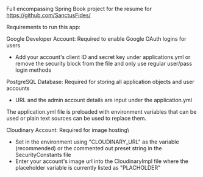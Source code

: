 Full encompassing Spring Book project for the resume for https://github.com/SanctusFides/

Requirements to run this app:

  Google Developer Account: Required to enable Google OAuth logins for users
  -  Add your account's client ID and secret key under applications.yml or remove the security block from the file and only use regular user/pass login methods
    
  PostgreSQL Database: Required for storing all application objects and user accounts
  
  - URL and the admin account details are input under the application.yml

  The application.yml file is preloaded with environment variables that can be used or plain text sources can be used to replace them.


  Cloudinary Account: Required for image hosting\
  
  - Set in the environment using "CLOUDINARY_URL" as the variable (recommended) or the commented out preset string in the SecurityConstants file 
  - Enter your account's image url into the CloudinaryImpl file where the placeholder variable is currently listed as "PLACHOLDER"
    
